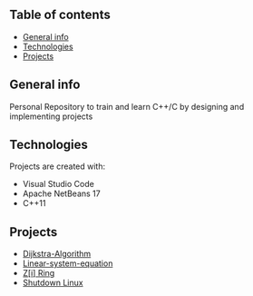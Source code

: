 ## Table of contents
* [General info](#general-info)
* [Technologies](#technologies)
* [Projects](#projects)

## General info
Personal Repository to train and learn C++/C by designing and implementing projects
	
## Technologies
Projects are created with:
* Visual Studio Code
* Apache NetBeans 17
* C++11
	
## Projects
* [Dijkstra-Algorithm](Dijkstra-Algorithm)
* [Linear-system-equation](#Linear-system-equation)
* [Z[i] Ring](#Z[i])
* [Shutdown Linux](#Apagar-Linux)
